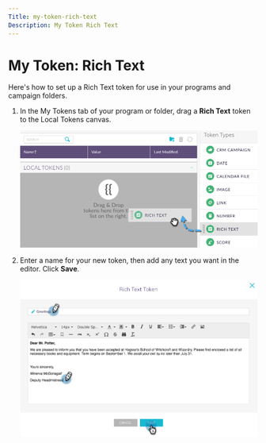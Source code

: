 ```yaml
---
Title: my-token-rich-text
Description: My Token Rich Text
---
```


# My Token: Rich Text

Here's how to set up a Rich Text token for use in your programs and campaign folders.

1. In the My Tokens tab of your program or folder, drag a **Rich Text** token to the Local Tokens canvas.

   ![Image One](/help/sky/assets/my-tokens/my-token-rich-text/my-token-rich-text-1.png)

1. Enter a name for your new token, then add any text you want in the editor. Click **Save**.

   ![Image Two](/help/sky/assets/my-tokens/my-token-rich-text/my-token-rich-text-2.png)
